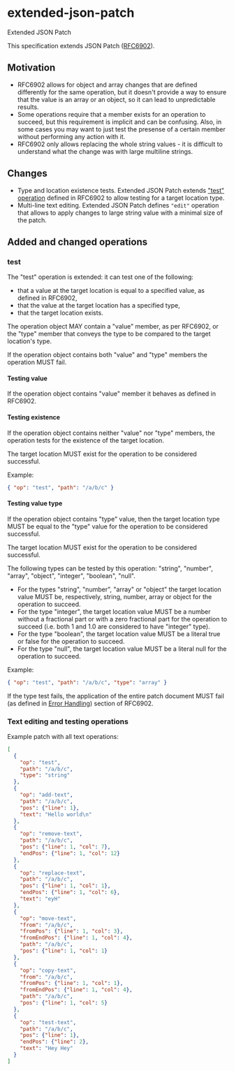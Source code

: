 # extended-json-patch
Extended JSON Patch

This specification extends JSON Patch
([RFC6902](https://tools.ietf.org/html/rfc6902)).


## Motivation

- RFC6902 allows for object and array changes that are defined differently for
the same operation, but it doesn't provide a way to ensure that the value is an
array or an object, so it can lead to unpredictable results.
- Some operations require that a member exists for an operation to succeed, but
this requirement is implicit and can be confusing. Also, in some cases you may
want to just test the presense of a certain member without performing any action
with it.
- RFC6902 only allows replacing the whole string values - it is difficult to
understand what the change was with large multiline strings.


## Changes

- Type and location existence tests. Extended JSON Patch extends
["test" operation](#test) defined in RFC6902 to allow testing for a target
location type.
- Multi-line text editing. Extended JSON Patch defines `"edit"` operation that
allows to apply changes to large string value with a minimal size of the patch.


## Added and changed operations

### test

The "test" operation is extended: it can test one of the following:
- that a value at the target location is equal to a specified value, as defined
in RFC6902,
- that the value at the target location has a specified type,
- that the target location exists.

The operation object MAY contain a "value" member, as per RFC6902, or
the "type" member that conveys the type to be compared to the target location's
type.

If the operation object contains both "value" and "type" members the operation
MUST fail.


#### Testing value

If the operation object contains "value" member it behaves as defined in
RFC6902.


#### Testing existence

If the operation object contains neither "value" nor "type" members, the
operation tests for the existence of the target location.

The target location MUST exist for the operation to be considered successful.

Example:

```json
{ "op": "test", "path": "/a/b/c" }
```

#### Testing value type

If the operation object contains "type" value, then the target location type
MUST be equal to the "type" value for the operation to be considered successful.

The target location MUST exist for the operation to be considered successful.

The following types can be tested by this operation: "string", "number",
"array", "object", "integer", "boolean", "null".

- For the types "string", "number", "array" or "object" the target location
value MUST be, respectively, string, number, array or object for the operation
to succeed.
- For the type "integer", the target location value MUST be a number without a
fractional part or with a zero fractional part for the operation to succeed
(i.e. both 1 and 1.0 are considered to have "integer" type).
- For the type "boolean", the target location value MUST be a literal true or
false for the operation to succeed.
- For the type "null", the target location value MUST be a literal null for the
operation to succeed.

Example:

```json
{ "op": "test", "path": "/a/b/c", "type": "array" }
```

If the type test fails, the application of the entire patch document MUST fail
(as defined in [Error Handling](https://tools.ietf.org/html/rfc6902#section-5))
section of RFC6902.


### Text editing and testing operations

Example patch with all text operations:

```json
[
  {
    "op": "test",
    "path": "/a/b/c",
    "type": "string"
  },
  {
    "op": "add-text",
    "path": "/a/b/c",
    "pos": {"line": 1},
    "text": "Hello world\n"
  },
  {
    "op": "remove-text",
    "path": "/a/b/c",
    "pos": {"line": 1, "col": 7},
    "endPos": {"line": 1, "col": 12}
  },
  {
    "op": "replace-text",
    "path": "/a/b/c",
    "pos": {"line": 1, "col": 1},
    "endPos": {"line": 1, "col": 6},
    "text": "eyH"
  },
  {
    "op": "move-text",
    "from": "/a/b/c",
    "fromPos": {"line": 1, "col": 3},
    "fromEndPos": {"line": 1, "col": 4},
    "path": "/a/b/c",
    "pos": {"line": 1, "col": 1}
  },
  {
    "op": "copy-text",
    "from": "/a/b/c",
    "fromPos": {"line": 1, "col": 1},
    "fromEndPos": {"line": 1, "col": 4},
    "path": "/a/b/c",
    "pos": {"line": 1, "col": 5}
  },
  {
    "op": "test-text",
    "path": "/a/b/c",
    "pos": {"line": 1},
    "endPos": {"line": 2},
    "text": "Hey Hey"
  }
]
```
